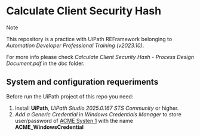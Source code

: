 # Calculate Client Security Hash

> [!NOTE]  
> This repository is a practice with UiPath REFramework belonging to *Automation Developer Professional Training (v2023.10)*.

For more info please check *Calculate Client Security Hash - Process Design Document.pdf* in the *doc* folder.


## System and configuration requeriments
Before run the UiPath project of this repo you need:
1. Install **UiPath**, *UiPath Studio 2025.0.167 STS Community* or higher.
2. *Add a Generic Credential* in *Windows Credentials Manager* to store user/password of [ACME Systen 1](https://acme-test.uipath.com/) with the name **ACME_WindowsCredential**